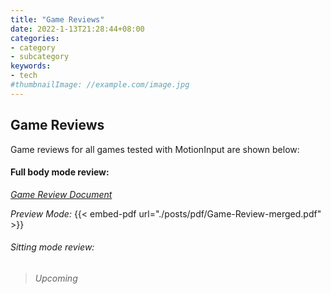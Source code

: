 ```yaml
---
title: "Game Reviews"
date: 2022-1-13T21:28:44+08:00
categories:
- category
- subcategory
keywords:
- tech
#thumbnailImage: //example.com/image.jpg
---
```


## Game Reviews

Game reviews for all games tested with MotionInput are shown below:

#### Full body mode review:
[*_Game Review Document_*](./posts/pdf/Game-Review-merged.pdf)

*Preview Mode:*
{{< embed-pdf url="./posts/pdf/Game-Review-merged.pdf" >}}

###### Sitting mode review:
> *Upcoming*
<!--more-->

